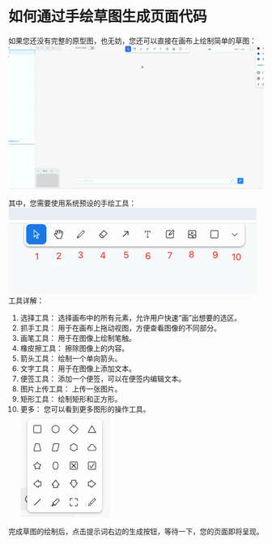 # 如何通过手绘草图生成页面代码
如果您还没有完整的原型图，也无妨，您还可以直接在画布上绘制简单的草图：
![](./assets/examples/Web/sketchproto-1.gif)

其中，您需要使用系统预设的手绘工具：<br>
![](./assets/examples/Web/sketch-1.png)
<br>工具详解：<br>
1. 选择工具：
    选择画布中的所有元素，允许用户快速“画”出想要的选区。
2. 抓手工具：
    用于在画布上拖动视图，方便查看图像的不同部分。
3. 画笔工具：
    用于在图像上绘制笔触。
4. 橡皮擦工具：
    擦除图像上的内容。
5. 箭头工具：
    绘制一个单向箭头。
6. 文字工具：
    用于在图像上添加文本。
7. 便签工具：
    添加一个便签，可以在便签内编辑文本。
8. 图片上传工具：
    上传一张图片。
9. 矩形工具：
    绘制矩形和正方形。
10. 更多：
    您可以看到更多图形的操作工具。<br>
    ![](./assets/examples/Web/tools.png)

完成草图的绘制后，点击提示词右边的生成按钮，等待一下，您的页面即将呈现。